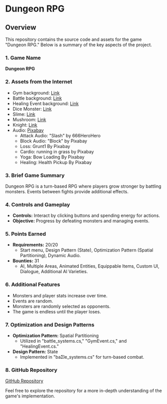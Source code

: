 # Dungeon RPG

## Overview
This repository contains the source code and assets for the game "Dungeon RPG." Below is a summary of the key aspects of the project.

### 1. Game Name
**Dungeon RPG**

### 2. Assets from the Internet
- Gym background: [Link](https://www.deviantart.com/jakebowke/art/Boxing-Gym-503146661)
- Battle background: [Link](https://www.freepik.com/premium-vector/dungeon-long-medieval-castle-corridor-with-torches-interior-ancient-palace-with-stone-arch_23061396.htm)
- Healing Event background: [Link](https://www.deviantart.com/bubble-fan/art/Rimoria-Concept-Art-Healing-Fountain-763771841)
- Dice Monster: [Link](https://www.kisscc0.com/clipart/yahtzee-30-seconds-dice-game-cube-six-sided-dice-b-d0g4uc/)
- Slime: [Link](https://opengameart.org/content/slime-monsters-2d-0)
- Mushroom: [Link](https://www.deviantart.com/ehcs/art/TS-Mushroom-Monster-311685338)
- Knight: [Link](https://www.pngegg.com/en/png-evkxn)
- Audio: [Pixabay](https://pixabay.com)
  - Attack Audio: "Slash" by 666HeroHero
  - Block Audio: "Block" by Pixabay
  - Loss: Grunt1 By Pixabay
  - Cardio: running in grass by Pixabay
  - Yoga: Bow Loading By Pixabay
  - Healing: Health Pickup By Pixabay

### 3. Brief Game Summary
Dungeon RPG is a turn-based RPG where players grow stronger by battling monsters. Events between fights provide additional effects.

### 4. Controls and Gameplay
- **Controls:** Interact by clicking buttons and spending energy for actions.
- **Objective:** Progress by defeating monsters and managing events.

### 5. Points Earned
- **Requirements:** 20/20
  - Start menu, Design Pattern (State), Optimization Pattern (Spatial Partitioning), Dynamic Audio.
- **Bounties:** 31
  - AI, Multiple Areas, Animated Entities, Equippable Items, Custom UI, Dialogue, Additional AI Varieties.

### 6. Additional Features
- Monsters and player stats increase over time.
- Events are random.
- Monsters are randomly selected as opponents.
- The game is endless until the player loses.

### 7. Optimization and Design Patterns
- **Optimization Pattern:** Spatial Partitioning
  - Utilized in "battle_systems.cs," "GymEvent.cs," and "HealingEvent.cs."
- **Design Pattern:** State
  - Implemented in "baƩle_systems.cs" for turn-based combat.

### 8. GitHub Repository
[GitHub Repository](https://github.com/Arnoldlee60/FinalProjectGameDev)

Feel free to explore the repository for a more in-depth understanding of the game's implementation.
